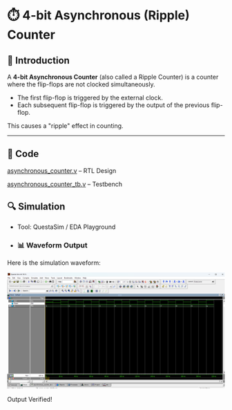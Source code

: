 # ⏱️ 4-bit Asynchronous (Ripple) Counter

## 📘 Introduction
A **4-bit Asynchronous Counter** (also called a Ripple Counter) is a counter where the flip-flops are not clocked simultaneously.  
- The first flip-flop is triggered by the external clock.  
- Each subsequent flip-flop is triggered by the output of the previous flip-flop.  

This causes a "ripple" effect in counting.  

---

## 📝 Code

[asynchronous_counter.v](asynchronous_counter.v) – RTL Design  

[asynchronous_counter_tb.v](asynchronous_counter_tb.v) – Testbench  



## 🔍 Simulation

- Tool: QuestaSim / EDA Playground  

- ### 📊 Waveform Output

Here is the simulation waveform:  

![Waveform](asynchronous_counter_waveform.png)



Output Verified!
